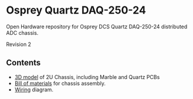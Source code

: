 # Osprey Quartz DAQ-250-24

Open Hardware repository for Osprey DCS Quartz DAQ-250-24
distributed ADC chassis.

Revision 2

## Contents

- [3D model](chassis-rev2.stp.xz) of 2U Chassis, including Marble and Quartz PCBs
- [Bill of materials](chassis-bom-rev2.csv) for chassis assembly.
- [Wiring](chassis-wiring-rev2.kicad_sch) diagram.
